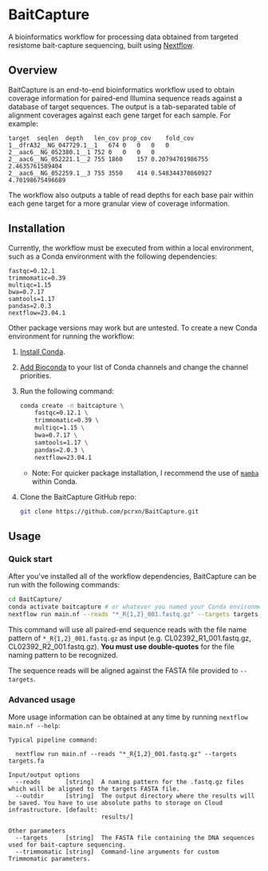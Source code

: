 # BaitCapture

A bioinformatics workflow for processing data obtained from targeted resistome bait-capture sequencing, built using [Nextflow](https://www.nextflow.io/).

## Overview

BaitCapture is an end-to-end bioinformatics workflow used to obtain coverage information for paired-end Illumina sequence reads against a database of target sequences.
The output is a tab-separated table of alignment coverages against each gene target for each sample.
For example:

```
target	seqlen	depth	len_cov	prop_cov	fold_cov
1__dfrA32__NG_047729.1__1	674	0	0	0	0
2__aac6__NG_052380.1__1	752	0	0	0	0
2__aac6__NG_052221.1__2	755	1860	157	0.20794701986755	2.4635761589404
2__aac6__NG_052259.1__3	755	3550	414	0.548344370860927	4.70198675496689
```

The workflow also outputs a table of read depths for each base pair within each gene target for a more granular view of coverage information.

## Installation

Currently, the workflow must be executed from within a local environment, such as a Conda environment with the following dependencies:

```
fastqc=0.12.1
trimmomatic=0.39
multiqc=1.15
bwa=0.7.17
samtools=1.17
pandas=2.0.3
nextflow=23.04.1
```

Other package versions may work but are untested.
To create a new Conda environment for running the workflow:

1. [Install Conda](https://docs.conda.io/projects/conda/en/latest/user-guide/install/index.html).
2. [Add Bioconda](https://bioconda.github.io/#usage) to your list of Conda channels and change the channel priorities.
3. Run the following command:

    ```bash
    conda create -n baitcapture \
        fastqc=0.12.1 \
        trimmomatic=0.39 \
        multiqc=1.15 \
        bwa=0.7.17 \
        samtools=1.17 \
        pandas=2.0.3 \
        nextflow=23.04.1
    ```

   - Note: For quicker package installation, I recommend the use of [`mamba`](https://mamba.readthedocs.io/en/latest/mamba-installation.html#mamba-install) within Conda.

4. Clone the BaitCapture GitHub repo:

    ```bash
    git clone https://github.com/pcrxn/BaitCapture.git
    ```

## Usage

### Quick start

After you've installed all of the workflow dependencies, BaitCapture can be run with the following commands:

```bash
cd BaitCapture/
conda activate baitcapture # or whatever you named your Conda environment
nextflow run main.nf --reads "*_R{1,2}_001.fastq.gz" --targets targets.fa
```

This command will use all paired-end sequence reads with the file name pattern of `*_R{1,2}_001.fastq.gz` as input (e.g. CL02392_R1_001.fastq.gz, CL02392_R2_001.fastq.gz).
**You must use double-quotes** for the file naming pattern to be recognized.

The sequence reads will be aligned against the FASTA file provided to `--targets`.

### Advanced usage

More usage information can be obtained at any time by running `nextflow main.nf --help`:

```
Typical pipeline command:

  nextflow run main.nf --reads "*_R{1,2}_001.fastq.gz" --targets targets.fa

Input/output options
  --reads       [string]  A naming pattern for the .fastq.gz files which will be aligned to the targets FASTA file.
  --outdir      [string]  The output directory where the results will be saved. You have to use absolute paths to storage on Cloud infrastructure. [default: 
                          results/] 

Other parameters
  --targets     [string]  The FASTA file containing the DNA sequences used for bait-capture sequencing.
  --trimmomatic [string]  Command-line arguments for custom Trimmomatic parameters.
```